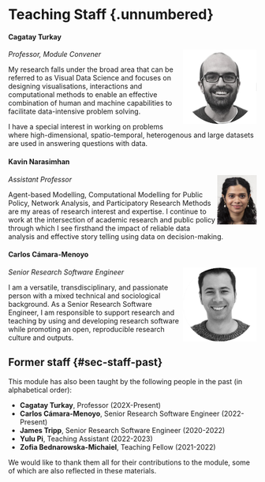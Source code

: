 # Teaching Staff {.unnumbered}

#### Cagatay Turkay

<img src="../../media/staff-cagatay.png" class="img-fluid" align="right" width="150"> *Professor, Module Convener*

My research falls under the broad area that can be referred to as Visual Data Science and focuses on designing visualisations, interactions and computational methods to enable an effective combination of human and machine capabilities to facilitate data-intensive problem solving.

I have a special interest in working on problems where high-dimensional, spatio-temporal, heterogenous and large datasets are used in answering questions with data.

#### Kavin Narasimhan

<img src="../../media/staff-kavin.jpg" class="img-fluid" align="right" width="80" height = "100"> *Assistant Professor*

Agent-based Modelling, Computational Modelling for Public Policy, Network Analysis, and Participatory Research Methods are my areas of research interest and expertise. I continue to work at the intersection of academic research and public policy through which I see firsthand the impact of reliable data analysis and effective story telling using data on decision-making. 

#### Carlos Cámara-Menoyo

<img src="../../media/staff-carlos.png" class="img-fluid" align="right" width="150"> *Senior Research Software Engineer*

I am a versatile, transdisciplinary, and passionate person with a mixed technical and sociological background. As a Senior Research Software Engineer, I am responsible to support research and teaching by using and developing research software while promoting an open, reproducible research culture and outputs.

## Former staff {#sec-staff-past}

This module has also been taught by the following people in the past (in alphabetical order):

- **Cagatay Turkay**, Professor (202X-Present)
- **Carlos Cámara-Menoyo**, Senior Research Software Engineer (2022-Present)
- **James Tripp**, Senior Research Software Engineer (2020-2022)
- **Yulu Pi**, Teaching Assistant (2022-2023)
- **Zofia Bednarowska-Michaiel**, Teaching Fellow (2021-2022)

We would like to thank them all for their contributions to the module, some of which are also reflected in these materials.
